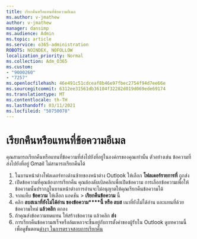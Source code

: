 ```yaml
---
title: เรียกคืนหรือแทนที่ข้อความอีเมล
ms.author: v-jmathew
author: v-jmathew
manager: dansimp
ms.audience: Admin
ms.topic: article
ms.service: o365-administration
ROBOTS: NOINDEX, NOFOLLOW
localization_priority: Normal
ms.collection: Adm_O365
ms.custom:
- "9000260"
- "7257"
ms.openlocfilehash: 46e491c51cdceaf8b46e97fbec2754f94d7ee66e
ms.sourcegitcommit: 6312ee31561db36104f32282d019d069ede69174
ms.translationtype: MT
ms.contentlocale: th-TH
ms.lasthandoff: 03/11/2021
ms.locfileid: "50750078"
---
```

# <a name="recall-or-replace-email-message"></a>เรียกคืนหรือแทนที่ข้อความอีเมล

คุณสามารถเรียกคืนหรือแทนที่ข้อความที่ส่งไปยังที่อยู่ในองค์กรของคุณเท่านั้น ตัวอย่างเช่น ข้อความที่ส่งไปยังที่อยู่ Gmail ไม่สามารถเรียกคืนได้

1. ในบานหน้าต่างโฟลเดอร์ทางด้านซ้ายของหน้าต่าง Outlook ให้เลือก **โฟลเดอร์รายการที่** ถูกส่ง
2. เปิดข้อความที่คุณต้องการเรียกคืน คุณต้องดับเบิลคลิกเพื่อเปิดข้อความ การเลือกข้อความเพื่อให้ข้อความนั้นปรากฏในบานหน้าต่างการอ่านจะไม่อนุญาตให้คุณเรียกคืนข้อความได้
3. จากแท็บ **ข้อความ** ให้เลือก แอคชัน  >  **เรียกคืนข้อความ** นี้
4. คลิก **ลบสเนาที่ยังไม่ได้อ่าน ของข้อความ****นี้ หรือ ลบส** เนาที่ยังไม่ได้อ่าน และแทนที่ด้วยข้อความใหม่ **แล้วคลิก** ตกลง
5. ถ้าคุณส่งข้อความทดแทน ให้สร้างข้อความ แล้วคลิก **ส่ง**
6. การเรียกคืนข้อความสเร็จหรือล้มเหลวจะขึ้นอยู่กับการตั้งค่าของผู้รับใน Outlook ดูบทความนี้เพื่อดูขั้นตอน[ต่างๆ ในการตรวจสอบการเรียกคืน](https://support.office.com/article/recall-or-replace-an-email-message-that-you-sent-35027f88-d655-4554-b4f8-6c0729a723a0#tocheck)
